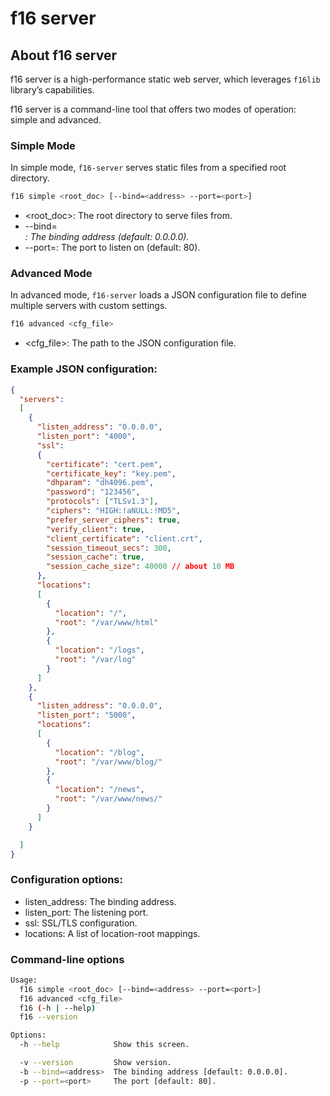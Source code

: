 # f16 server

## About f16 server

f16 server is a high-performance static web server,
which leverages `f16lib` library’s capabilities.

f16 server is a command-line tool that offers two modes of operation:
simple and advanced.

### Simple Mode
In simple mode, `f16-server` serves static files from a specified root directory.

```sh
f16 simple <root_doc> [--bind=<address> --port=<port>]
```

- <root_doc>: The root directory to serve files from.
- --bind=<address>: The binding address (default: 0.0.0.0).
- --port=<port>: The port to listen on (default: 80).

### Advanced Mode
In advanced mode, `f16-server` loads a JSON configuration file to define multiple servers with custom settings.

```sh
f16 advanced <cfg_file>
```

- <cfg_file>: The path to the JSON configuration file.

### Example JSON configuration:

```json
{
  "servers":
  [
    {
      "listen_address": "0.0.0.0",
      "listen_port": "4000",
      "ssl":
      {
        "certificate": "cert.pem",
        "certificate_key": "key.pem",
        "dhparam": "dh4096.pem",
        "password": "123456",
        "protocols": ["TLSv1.3"],
        "ciphers": "HIGH:!aNULL:!MD5",
        "prefer_server_ciphers": true,
        "verify_client": true,
        "client_certificate": "client.crt",
        "session_timeout_secs": 300,
        "session_cache": true,
        "session_cache_size": 40000 // about 10 MB
      },
      "locations":
      [
        {
          "location": "/",
          "root": "/var/www/html"
        },
        {
          "location": "/logs",
          "root": "/var/log"
        }
      ]
    },
    {
      "listen_address": "0.0.0.0",
      "listen_port": "5000",
      "locations":
      [
        {
          "location": "/blog",
          "root": "/var/www/blog/"
        },
        {
          "location": "/news",
          "root": "/var/www/news/"
        }
      ]
    }

  ]
}
```

### Configuration options:

- listen_address: The binding address.
- listen_port: The listening port.
- ssl: SSL/TLS configuration.
- locations: A list of location-root mappings.

### Command-line options

```sh
Usage:
  f16 simple <root_doc> [--bind=<address> --port=<port>]
  f16 advanced <cfg_file>
  f16 (-h | --help)
  f16 --version

Options:
  -h --help            Show this screen.   

  -v --version         Show version.
  -b --bind=<address>  The binding address [default: 0.0.0.0].
  -p --port=<port>     The port [default: 80].
```
